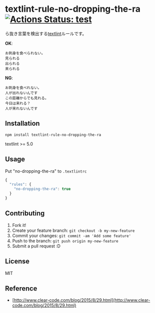 # textlint-rule-no-dropping-the-ra [![Actions Status: test](https://github.com/textlint-ja/textlint-rule-no-dropping-the-ra/workflows/test/badge.svg)](https://github.com/textlint-ja/textlint-rule-no-dropping-the-ra/actions?query=workflow%3A"test")

ら抜き言葉を検出する[textlint](https://github.com/textlint/textlint "textlint")ルールです。

**OK**:

```
お刺身を食べられない。
見られる
出られる
来られる
```

**NG**:

```
お刺身を食べれない。
人が出れないんです
この距離からでも見れる。
今日は来れる？
人が来れないんです
```
## Installation

    npm install textlint-rule-no-dropping-the-ra

textlint >= 5.0

## Usage

Put "no-dropping-the-ra" to `.textlintrc`

```js
{
  "rules": {
    "no-dropping-the-ra": true
  }
}
```

## Contributing

1. Fork it!
2. Create your feature branch: `git checkout -b my-new-feature`
3. Commit your changes: `git commit -am 'Add some feature'`
4. Push to the branch: `git push origin my-new-feature`
5. Submit a pull request :D

## License

MIT

## Reference

- [http://www.clear-code.com/blog/2015/8/29.html](http://www.clear-code.com/blog/2015/8/29.html)
